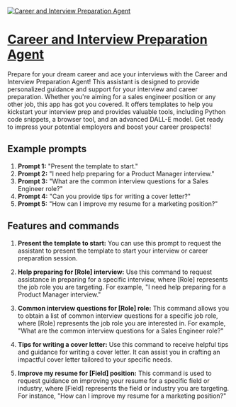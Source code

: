 [![Career and Interview Preparation Agent](https://files.oaiusercontent.com/file-mI4GUP32WaOF3UhIAOPG2hy0?se=2123-10-17T03%3A11%3A55Z&sp=r&sv=2021-08-06&sr=b&rscc=max-age%3D31536000%2C%20immutable&rscd=attachment%3B%20filename%3D8d40f974-f74b-49df-9d86-6087910dbc34.png&sig=pC7Nb3VbVKyU4R7jagn4yF%2Bas4PaoiHsxtdIwv0%2Biic%3D)](https://chat.openai.com/g/g-cZZMjAUN5-career-and-interview-preparation-agent)

# [Career and Interview Preparation Agent](https://chat.openai.com/g/g-cZZMjAUN5-career-and-interview-preparation-agent)

Prepare for your dream career and ace your interviews with the Career and Interview Preparation Agent! This assistant is designed to provide personalized guidance and support for your interview and career preparation. Whether you're aiming for a sales engineer position or any other job, this app has got you covered. It offers templates to help you kickstart your interview prep and provides valuable tools, including Python code snippets, a browser tool, and an advanced DALL-E model. Get ready to impress your potential employers and boost your career prospects!

## Example prompts

1. **Prompt 1:** "Present the template to start."
2. **Prompt 2:** "I need help preparing for a Product Manager interview."
3. **Prompt 3:** "What are the common interview questions for a Sales Engineer role?"
4. **Prompt 4:** "Can you provide tips for writing a cover letter?"
5. **Prompt 5:** "How can I improve my resume for a marketing position?"

## Features and commands

1. **Present the template to start:** You can use this prompt to request the assistant to present the template to start your interview or career preparation session.

2. **Help preparing for [Role] interview:** Use this command to request assistance in preparing for a specific interview, where [Role] represents the job role you are targeting. For example, "I need help preparing for a Product Manager interview."

3. **Common interview questions for [Role] role:** This command allows you to obtain a list of common interview questions for a specific job role, where [Role] represents the job role you are interested in. For example, "What are the common interview questions for a Sales Engineer role?"

4. **Tips for writing a cover letter:** Use this command to receive helpful tips and guidance for writing a cover letter. It can assist you in crafting an impactful cover letter tailored to your specific needs.

5. **Improve my resume for [Field] position:** This command is used to request guidance on improving your resume for a specific field or industry, where [Field] represents the field or industry you are targeting. For instance, "How can I improve my resume for a marketing position?"